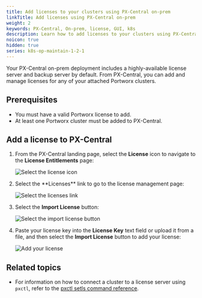 ```yaml
---
title: Add licenses to your clusters using PX-Central on-prem
linkTitle: Add licenses using PX-Central on-prem
weight: 2
keywords: PX-Central, On-prem, license, GUI, k8s
description: Learn how to add licenses to your clusters using PX-Central On-prem.
noicon: true
hidden: true
series: k8s-op-maintain-1-2-1
---
```


Your PX-Central on-prem deployment includes a highly-available license server and backup server by default. From PX-Central, you can add and manage licenses for any of your attached Portworx clusters.

## Prerequisites

* You must have a valid Portworx license to add.
* At least one Portworx cluster must be added to PX-Central.

## Add a license to PX-Central

1. From the PX-Central landing page, select the **License** icon to navigate to the **License Entitlements** page:

    ![Select the license icon](/img/select-the-license-icon.png)

2. <!-- On the tile for your cluster, --> Select the **Licenses** link to go to the license management page:

    ![Select the licenses link](/img/select-the-licenses-link.png)

3. Select the **Import License** button:

    ![Select the import license button](/img/select-the-import-license-button.png)

4. Paste your license key into the **License Key** text field or upload it from a file, and then select the **Import License** button to add your license:

    ![Add your license](/img/add-your-license.png)

<!-- verification failed with "Auth failed" message, probably due to testing config. -->

## Related topics

* For information on how to connect a cluster to a license server using `pxctl`, refer to the [pxctl setls command reference](/reference/cli/license/#connect-to-a-license-server).